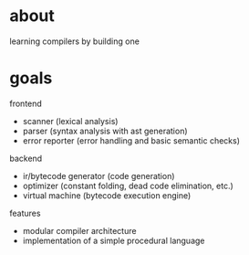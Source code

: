 # about

learning compilers by building one

# goals

frontend

- scanner (lexical analysis)
- parser (syntax analysis with ast generation)
- error reporter (error handling and basic semantic checks)

backend

- ir/bytecode generator (code generation)
- optimizer (constant folding, dead code elimination, etc.)
- virtual machine (bytecode execution engine)

features

- modular compiler architecture
- implementation of a simple procedural language
